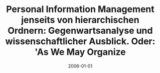 ---
abstract: ''
authors:
- Daniel Hausberger
date: '2006-01-01'
featured: false
links:
- name: Publik
  url: https://publik.tuwien.ac.at/showentry.php?ID=140855&lang=2
publication_types:
- '7'
publishDate: '2006-01-01'
title: 'Personal Information Management jenseits von hierarchischen Ordnern: Gegenwartsanalyse
  und wissenschaftlicher Ausblick. Oder: ''As We May Organize'
url_pdf: ''
---